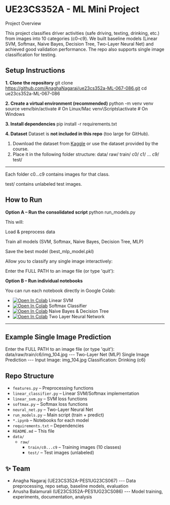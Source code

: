 # UE23CS352A - ML Mini Project

Project Overview

This project classifies driver activities (safe driving, texting, drinking, etc.) from images into 10 categories (c0–c9).
We built baseline models (Linear SVM, Softmax, Naive Bayes, Decision Tree, Two-Layer Neural Net) and achieved good validation performance.
The repo also supports single image classification for testing.

## Setup Instructions
**1. Clone the repository**
git clone https://github.com/AnaghaNagaraj/ue23cs352a-ML-067-086.git
cd ue23cs352a-ML-067-086

**2. Create a virtual environment (recommended)**
python -m venv venv
source venv/bin/activate   # On Linux/Mac
venv\Scripts\activate      # On Windows

**3. Install dependencies**
pip install -r requirements.txt

**4. Dataset**
Dataset is **not included in this repo** (too large for GitHub).  

1. Download the dataset from [Kaggle](https://www.kaggle.com/c/state-farm-distracted-driver-detection) or use the dataset provided by the course.  
2. Place it in the following folder structure:
data/
raw/
train/
c0/
c1/
...
c9/
test/

---
Each folder c0...c9 contains images for that class.

test/ contains unlabeled test images.

## How to Run
**Option A – Run the consolidated script**
python run_models.py


This will:

Load & preprocess data

Train all models (SVM, Softmax, Naive Bayes, Decision Tree, MLP)

Save the best model (best_mlp_model.pkl)

Allow you to classify any single image interactively:

Enter the FULL PATH to an image file (or type 'quit'):

**Option B – Run individual notebooks**

You can run each notebook directly in Google Colab:

- [![Open In Colab](https://colab.research.google.com/assets/colab-badge.svg)](https://colab.research.google.com/github/AnaghaNagaraj/ue23cs352a-ML-067-086/blob/main/LinearSVM.ipynb) Linear SVM  
- [![Open In Colab](https://colab.research.google.com/assets/colab-badge.svg)](https://colab.research.google.com/github/AnaghaNagaraj/ue23cs352a-ML-067-086/blob/main/Softmax.ipynb) Softmax Classifier  
- [![Open In Colab](https://colab.research.google.com/assets/colab-badge.svg)](https://colab.research.google.com/github/AnaghaNagaraj/ue23cs352a-ML-067-086/blob/main/NaiveBayes_DecisionTree.ipynb) Naive Bayes & Decision Tree  
- [![Open In Colab](https://colab.research.google.com/assets/colab-badge.svg)](https://colab.research.google.com/github/AnaghaNagaraj/ue23cs352a-ML-067-086/blob/main/TwoLayerNet.ipynb) Two Layer Neural Network  

---

## Example Single Image Prediction
Enter the FULL PATH to an image file (or type 'quit'): data/raw/train/c6/img_104.jpg
--- Two-Layer Net (MLP) Single Image Prediction ---
Input Image: img_104.jpg
Classification: Drinking (c6)

## Repo Structure

- `features.py` – Preprocessing functions  
- `linear_classifier.py` – Linear SVM/Softmax implementation  
- `linear_svm.py` – SVM loss functions  
- `softmax.py` – Softmax loss functions  
- `neural_net.py` – Two-Layer Neural Net  
- `run_models.py` – Main script (train + predict)  
- `*.ipynb` – Notebooks for each model  
- `requirements.txt` – Dependencies  
- `README.md` – This file  
- `data/`
  - `raw/`
    - `train/c0...c9` – Training images (10 classes)  
    - `test/` – Test images (unlabeled)  


## ✨ Team
- Anagha Nagaraj (UE23CS352A-PES1UG23CS067) --- Data preprocessing, repo setup, baseline models, evaluation
- Anusha Balamurali (UE23CS352A-PES1UG23CS086) --- Model training, experiments, documentation, analysis
